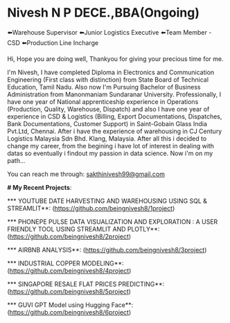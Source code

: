# Nivesh N P DECE.,BBA(Ongoing)
⬅️Warehouse Supervisor
⬅️Junior Logistics Executive
⬅️Team Member - CSD
⬅️Production Line Incharge


  Hi, Hope you are doing well, Thankyou for giving your precious time for me.

  
I'm Nivesh, I have completed Diploma in Electronics and Communication Engineering (First class with distinction) from State Board of Technical Education, Tamil Nadu.
Also now I'm Pursuing Bachelor of Business Administration from Manonmaniam Sundaranar University. 
Professionally, I have one year of National apprenticeship experience in Operations (Production, Quality, Warehouse, Dispatch) and 
also I have one year of experience in CSD & Logistics (Billing, Export Documentations, Dispatches, Bank Documentations, Customer Support) in Saint-Gobain Glass India Pvt.Ltd, Chennai. After i have the experience of warehousing in CJ Century Logistics Malaysia Sdn Bhd. Klang, Malaysia. After all this i decided to change my career, from the begining i have lot of interest in dealing with datas so eventually i findout my passion in data science. Now i'm on my path...


You can reach me through: sakthinivesh99@gmail.com

**# My Recent Projects**:

*** YOUTUBE DATE HARVESTING AND WAREHOUSING USING SQL & STREAMLIT**:
 (https://github.com/beingnivesh8/1project)

*** PHONEPE PULSE DATA VISUALIZATION AND EXPLORATION : A USER FRIENDLY TOOL USING STREAMLIT AND PLOTLY**:
(https://github.com/beingnivesh8/2project)

*** AIRBNB ANALYSIS**:
(https://github.com/beingnivesh8/3project)

*** INDUSTRIAL COPPER MODELING**:
(https://github.com/beingnivesh8/4project)

*** SINGAPORE RESALE FLAT PRICES PREDICTING**:
(https://github.com/beingnivesh8/5project)

*** GUVI GPT Model using Hugging Face**:
(https://github.com/beingnivesh8/6project)


